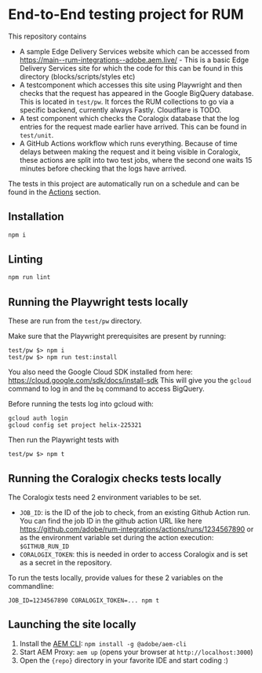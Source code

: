 # End-to-End testing project for RUM

This repository contains

* A sample Edge Delivery Services website which can be accessed from https://main--rum-integrations--adobe.aem.live/ - This is a basic Edge Delivery Services site for which the code for this can be found in this directory (blocks/scripts/styles etc)
* A testcomponent which accesses this site using Playwright and then checks that the request has appeared in the Google BigQuery database. This is located in `test/pw`. It forces the RUM collections to go via a specific backend, currently always Fastly. Cloudflare is TODO.
* A test component which checks the Coralogix database that the log entries for the request made earlier have arrived. This can be found in `test/unit`.
* A GitHub Actions workflow which runs everything. Because of time delays between making the request and it being visible in Coralogix, these actions are split into two test jobs, where the second one waits 15 minutes before checking that the logs have arrived.

The tests in this project are automatically run on a schedule and can be found in the
[Actions](https://github.com/adobe/rum-integrations/actions)
section.

## Installation

```sh
npm i
```

## Linting

```sh
npm run lint
```

## Running the Playwright tests locally

These are run from the `test/pw` directory.

Make sure that the Playwright prerequisites are present by running:

```
test/pw $> npm i
test/pw $> npm run test:install
```

You also need the Google Cloud SDK installed from here: https://cloud.google.com/sdk/docs/install-sdk
This will give you the `gcloud` command to log in and the `bq` command to access BigQuery.

Before running the tests log into gcloud with:

```
gcloud auth login
gcloud config set project helix-225321
```

Then run the Playwright tests with
```
test/pw $> npm t
```

## Running the Coralogix checks tests locally

The Coralogix tests need 2 environment variables to be set.

* `JOB_ID`: is the ID of the job to check, from an existing Github Action run. You can find the job ID in the github action URL like here https://github.com/adobe/rum-integrations/actions/runs/1234567890 or as the environment variable set during the action execution: `$GITHUB_RUN_ID`
* `CORALOGIX_TOKEN`: this is needed in order to access Coralogix and is set as a secret in the repository.

To run the tests locally, provide values for these 2 variables on the commandline:

```
JOB_ID=1234567890 CORALOGIX_TOKEN=... npm t
```

## Launching the site locally

1. Install the [AEM CLI](https://github.com/adobe/helix-cli): `npm install -g @adobe/aem-cli`
1. Start AEM Proxy: `aem up` (opens your browser at `http://localhost:3000`)
1. Open the `{repo}` directory in your favorite IDE and start coding :)
